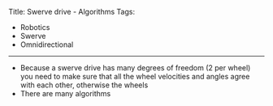 Title: Swerve drive - Algorithms
Tags:

- Robotics
- Swerve
- Omnidirectional

---

- Because a swerve drive has many degrees of freedom (2 per wheel) you need to make sure that
  all the wheel velocities and angles agree with each other, otherwise the wheels
- There are many algorithms
